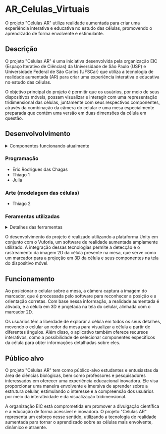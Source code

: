 # AR_Celulas_Virtuais
O projeto "Células AR" utiliza realidade aumentada para criar uma experiência interativa e educativa no estudo das células, promovendo o aprendizado de forma envolvente e estimulante.

## Descrição

O projeto "Células AR" é uma iniciativa desenvolvida pela organização EIC (Espaço Iterativo de Ciências) da Universidade de São Paulo (USP) e Universidade Federal de São Carlos (UFSCar) que utiliza a tecnologia de realidade aumentada (AR) para criar uma experiência interativa e educativa no estudo das células.

O objetivo principal do projeto é permitir que os usuários, por meio de seus dispositivos móveis, possam visualizar e interagir com uma representação tridimensional das células, juntamente com seus respectivos componentes, através da combinação da câmera do celular e uma mesa especialmente preparada que contém uma versão em duas dimensões da célula em questão.

## Desenvolvolvimento 
<details>
<summary>Componentes funcionando atualmente</summary>

    - Célula animal
    - Célula Vegetal
    - Bactéria 
    - Complexo de Golgi
    - Nucleulo
    - Reticulo Endoplasmatico liso
    - Nucleoide

</details>



### Programação 
- Eric Rodrigues das Chagas
- Thiago 1 
- Julia

### Arte (modelagem das células)
- Thiago 2 


### Feramentas utilizadas
<details>
<summary>Detalhes das ferramentas </summary>

    - Unity 2021.3.16f1
    - Vuforia

</details>

O desenvolvimento do projeto é realizado utilizando a plataforma Unity em conjunto com o Vuforia, um software de realidade aumentada amplamente utilizado. A integração dessas tecnologias permite a detecção e o rastreamento da imagem 2D da célula presente na mesa, que serve como um marcador para a projeção em 3D da célula e seus componentes na tela do dispositivo móvel.


## Funcionamento

Ao posicionar o celular sobre a mesa, a câmera captura a imagem do marcador, que é processada pelo software para reconhecer a posição e a orientação corretas. Com base nessa informação, a realidade aumentada é ativada, e a célula em 3D é projetada na tela do celular, alinhada com o marcador 2D.

Os usuários têm a liberdade de explorar a célula em todos os seus detalhes, movendo o celular ao redor da mesa para visualizar a célula a partir de diferentes ângulos. Além disso, o aplicativo também oferece recursos interativos, como a possibilidade de selecionar componentes específicos da célula para obter informações detalhadas sobre eles.

## Público alvo

O projeto "Células AR" tem como público-alvo estudantes e entusiastas da área de ciências biológicas, bem como professores e pesquisadores interessados em oferecer uma experiência educacional inovadora. Ele visa proporcionar uma maneira envolvente e imersiva de aprender sobre a estrutura celular, estimulando o interesse e a compreensão dos usuários por meio da interatividade e da visualização tridimensional.

A organização EIC está comprometida em promover a divulgação científica e a educação de forma acessível e inovadora. O projeto "Células AR" representa um esforço nesse sentido, utilizando a tecnologia de realidade aumentada para tornar o aprendizado sobre as células mais envolvente, dinâmico e atraente.


